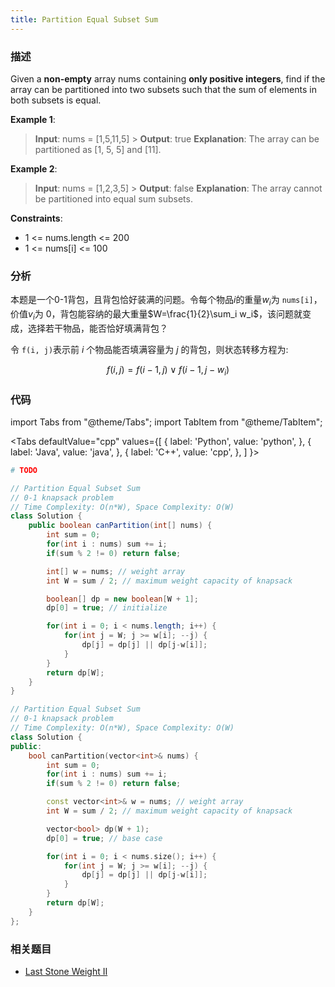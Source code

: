 ```yaml
---
title: Partition Equal Subset Sum
---
```


### 描述

Given a **non-empty** array nums containing **only positive integers**, find if the array can be partitioned into two subsets such that the sum of elements in both subsets is equal.

**Example 1**:

> **Input**: nums = [1,5,11,5] > **Output**: true
> **Explanation**: The array can be partitioned as [1, 5, 5] and [11].

**Example 2**:

> **Input**: nums = [1,2,3,5] > **Output**: false
> **Explanation**: The array cannot be partitioned into equal sum subsets.

**Constraints**:

- 1 <= nums.length <= 200
- 1 <= nums[i] <= 100

### 分析

本题是一个0-1背包，且背包恰好装满的问题。令每个物品$i$的重量$w_i$为 `nums[i]`，价值$v_i$为 0，背包能容纳的最大重量$W=\frac{1}{2}\sum_i w_i$，该问题就变成，选择若干物品，能否恰好填满背包？

令 `f(i, j)`表示前 $i$ 个物品能否填满容量为 $j$ 的背包，则状态转移方程为:

$$f(i,j) = f(i-1,j) \lor f(i-1, j-w_i)$$

### 代码

import Tabs from "@theme/Tabs";
import TabItem from "@theme/TabItem";

<Tabs
defaultValue="cpp"
values={[
{ label: 'Python', value: 'python', },
{ label: 'Java', value: 'java', },
{ label: 'C++', value: 'cpp', },
]
}>
<TabItem value="python">

```python
# TODO
```

</TabItem>
<TabItem value="java">

```java
// Partition Equal Subset Sum
// 0-1 knapsack problem
// Time Complexity: O(n*W), Space Complexity: O(W)
class Solution {
    public boolean canPartition(int[] nums) {
        int sum = 0;
        for(int i : nums) sum += i;
        if(sum % 2 != 0) return false;

        int[] w = nums; // weight array
        int W = sum / 2; // maximum weight capacity of knapsack

        boolean[] dp = new boolean[W + 1];
        dp[0] = true; // initialize

        for(int i = 0; i < nums.length; i++) {
            for(int j = W; j >= w[i]; --j) {
                dp[j] = dp[j] || dp[j-w[i]];
            }
        }
        return dp[W];
    }
}
```

</TabItem>
<TabItem value="cpp">

```cpp
// Partition Equal Subset Sum
// 0-1 knapsack problem
// Time Complexity: O(n*W), Space Complexity: O(W)
class Solution {
public:
    bool canPartition(vector<int>& nums) {
        int sum = 0;
        for(int i : nums) sum += i;
        if(sum % 2 != 0) return false;

        const vector<int>& w = nums; // weight array
        int W = sum / 2; // maximum weight capacity of knapsack

        vector<bool> dp(W + 1);
        dp[0] = true; // base case

        for(int i = 0; i < nums.size(); i++) {
            for(int j = W; j >= w[i]; --j) {
                dp[j] = dp[j] || dp[j-w[i]];
            }
        }
        return dp[W];
    }
};
```

</TabItem>
</Tabs>

### 相关题目

- [Last Stone Weight II](last-stone-weight-ii.md)
